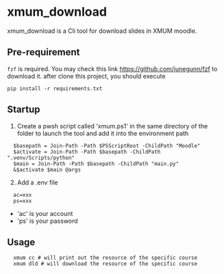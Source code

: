 # xmum_download
xmum_download is a Cli tool for download slides in XMUM moodle.

## Pre-requirement
`fzf` is required. You may check this link https://github.com/junegunn/fzf to download it.
after clone this project, you should execute
```pwsh
pip install -r requirements.txt
```
## Startup

1. Create a pwsh script called 'xmum.ps1' in the same directory of the folder to launch the tool and add it into the environment path
```pwsh
  $basepath = Join-Path -Path $PSScriptRoot -ChildPath "Moodle"
  $activate = Join-Path -Path $basepath -ChildPath ".venv/Scripts/python"
  $main = Join-Path -Path $basepath -ChildPath "main.py"
  &$activate $main @args
```

2. Add a .env file
```text
  ac=xxx
  ps=xxx
```
- 'ac' is your account
- 'ps' is your password

## Usage

```pwsh
  xmum cc # will print out the resource of the specific course
  xmum dld # will download the resource of the specific course
```

